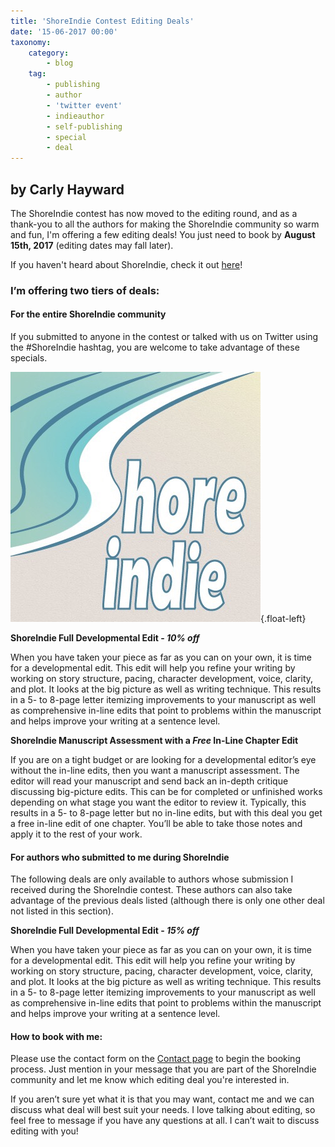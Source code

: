 ```yaml
---
title: 'ShoreIndie Contest Editing Deals'
date: '15-06-2017 00:00'
taxonomy:
    category:
        - blog
    tag:
        - publishing
        - author
        - 'twitter event'
        - indieauthor
        - self-publishing
        - special
        - deal
---
```


## by Carly Hayward

The ShoreIndie contest has now moved to the editing round, and as a thank-you to all the authors for making the ShoreIndie community so warm and fun, I'm offering a few editing deals! You just need to book by **August 15th, 2017** (editing dates may fall later).

If you haven't heard about ShoreIndie, check it out [here](https://shoreindie.blogspot.com/p/about.html?target=_blank)!

### I’m offering two tiers of deals:

#### For the entire ShoreIndie community

If you submitted to anyone in the contest or talked with us on Twitter using the #ShoreIndie hashtag, you are welcome to take advantage of these specials.

![ShoreIndie](Image%20uploaded%20from%20iOS.jpg?cropResize=300,300){.float-left}

**ShoreIndie Full Developmental Edit - _10% off_**

When you have taken your piece as far as you can on your own, it is time for a developmental edit. This edit will help you refine your writing by working on story structure, pacing, character development, voice, clarity, and plot. It looks at the big picture as well as writing technique. This results in a 5- to 8-page letter itemizing improvements to your manuscript as well as comprehensive in-line edits that point to problems within the manuscript and helps improve your writing at a sentence level.

**ShoreIndie Manuscript Assessment with a _Free_ In-Line Chapter Edit**

If you are on a tight budget or are looking for a developmental editor’s eye without the in-line edits, then you want a manuscript assessment. The editor will read your manuscript and send back an in-depth critique discussing big-picture edits. This can be for completed or unfinished works depending on what stage you want the editor to review it. Typically, this results in a 5- to 8-page letter but no in-line edits, but with this deal you get a free in-line edit of one chapter. You’ll be able to take those notes and apply it to the rest of your work.

#### For authors who submitted to me during ShoreIndie

The following deals are only available to authors whose submission I received during the ShoreIndie contest. These authors can also take advantage of the previous deals listed (although there is only one other deal not listed in this section).

**ShoreIndie Full Developmental Edit - _15% off_**

When you have taken your piece as far as you can on your own, it is time for a developmental edit. This edit will help you refine your writing by working on story structure, pacing, character development, voice, clarity, and plot. It looks at the big picture as well as writing technique. This results in a 5- to 8-page letter itemizing improvements to your manuscript as well as comprehensive in-line edits that point to problems within the manuscript and helps improve your writing at a sentence level.

#### How to book with me:

Please use the contact form on the [Contact page](http://booklighteditorial.com/contact) to begin the booking process. Just mention in your message that you are part of the ShoreIndie community and let me know which editing deal you're interested in. 

If you aren’t sure yet what it is that you may want, contact me and we can discuss what deal will best suit your needs. I love talking about editing, so feel free to message if you have any questions at all. I can’t wait to discuss editing with you! 